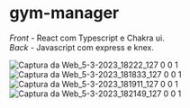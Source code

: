 # gym-manager

*Front* - React com Typescript e Chakra ui.
<br>
*Back* - Javascript com express e knex.

![Captura da Web_5-3-2023_18222_127 0 0 1](https://user-images.githubusercontent.com/104230562/222986858-6ce9c30d-6775-46a8-9e12-d4d933ccd1a2.jpeg)
![Captura da Web_5-3-2023_181833_127 0 0 1](https://user-images.githubusercontent.com/104230562/222986859-fc1fe2e5-1edb-4c0d-9c30-a9806430d25c.jpeg)
![Captura da Web_5-3-2023_181911_127 0 0 1](https://user-images.githubusercontent.com/104230562/222986860-2cec94c0-6912-4372-b2e6-b615d760fa82.jpeg)
![Captura da Web_5-3-2023_182149_127 0 0 1](https://user-images.githubusercontent.com/104230562/222986861-f68fab93-13bf-475b-be37-06cc1360c7e2.jpeg)

